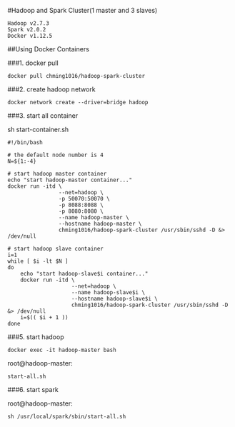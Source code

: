 #Hadoop and Spark Cluster(1 master and 3 slaves)

```
Hadoop v2.7.3
Spark v2.0.2
Docker v1.12.5
```

##Using Docker Containers

###1. docker pull

```
docker pull chming1016/hadoop-spark-cluster
```

###2. create hadoop network

```
docker network create --driver=bridge hadoop
```

###3. start all container

sh start-container.sh
```
#!/bin/bash

# the default node number is 4
N=${1:-4}

# start hadoop master container
echo "start hadoop-master container..."
docker run -itd \
                --net=hadoop \
                -p 50070:50070 \
                -p 8088:8088 \
                -p 8080:8080 \
                --name hadoop-master \
                --hostname hadoop-master \
                chming1016/hadoop-spark-cluster /usr/sbin/sshd -D &> /dev/null

# start hadoop slave container
i=1
while [ $i -lt $N ]
do
	echo "start hadoop-slave$i container..."
	docker run -itd \
	                --net=hadoop \
	                --name hadoop-slave$i \
	                --hostname hadoop-slave$i \
	                chming1016/hadoop-spark-cluster /usr/sbin/sshd -D &> /dev/null
	i=$(( $i + 1 ))
done 
```

###5. start hadoop

```
docker exec -it hadoop-master bash
```

root@hadoop-master:
```
start-all.sh
```

###6. start spark

root@hadoop-master:
```
sh /usr/local/spark/sbin/start-all.sh
```